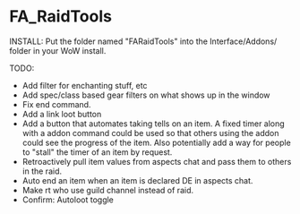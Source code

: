 FA_RaidTools
============

INSTALL: Put the folder named "FARaidTools" into the Interface/Addons/ folder in your WoW install.

TODO:
- Add filter for enchanting stuff, etc
- Add spec/class based gear filters on what shows up in the window
- Fix end command.
- Add a link loot button
- Add a button that automates taking tells on an item. A fixed timer along with a addon command could be used so that others using the addon could see the progress of the item. Also potentially add a way for people to "stall" the timer of an item by request.
- Retroactively pull item values from aspects chat and pass them to others in the raid.
- Auto end an item when an item is declared DE in aspects chat.
- Make rt who use guild channel instead of raid.
- Confirm: Autoloot toggle